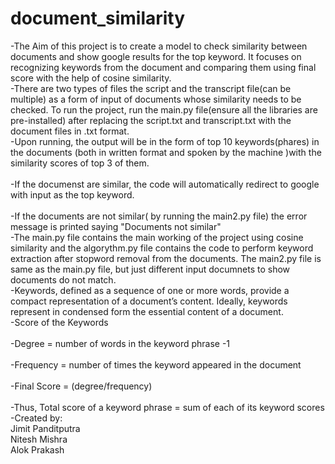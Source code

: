 # document_similarity
-The Aim of this project is to create a model to check similarity between documents and show google results for the top keyword. It focuses on recognizing keywords from the 
document and comparing them using final score with the help of cosine similarity.<br />
-There are two types of files the script and the transcript file(can be multiple) as a form of input of documents whose similarity needs to be checked. To run the project, run the main.py file(ensure all the libraries are pre-installed) after replacing the script.txt and transcript.txt with the document files in .txt format. <br />
-Upon running, the output will be in the form of top 10 keywords(phares) in the documents (both in written format and spoken by the machine )with the similarity scores of top 3 
of them. <br />
	<br />-If the documenst are similar, the code will automatically redirect to google with input as the top keyword.<br />
	<br />-If the documents are not similar( by running the main2.py file) the error message is printed saying "Documents not similar"<br />
-The main.py file contains the main working of the project using cosine similarity and the algorythm.py file contains the code to perform keyword extraction after stopword removal from the documents. The main2.py file is same as the main.py file, but just different input documnets to show documents do not match.<br />
-Keywords, defined as a sequence of one or more words, provide a compact representation of a document’s content. Ideally, keywords represent in condensed form the essential 
content of a document.<br />
-Score of the Keywords<br />
  <br />-Degree = number of words in the keyword phrase -1<br />
  <br />-Frequency = number of times the keyword appeared in the document<br />
  <br />-Final Score = (degree/frequency)<br />
  <br />-Thus, Total score of a keyword phrase = sum of each of its keyword scores<br />
-Created by:<br />
	Jimit Panditputra<br />
	Nitesh Mishra<br />
	Alok Prakash<br />
